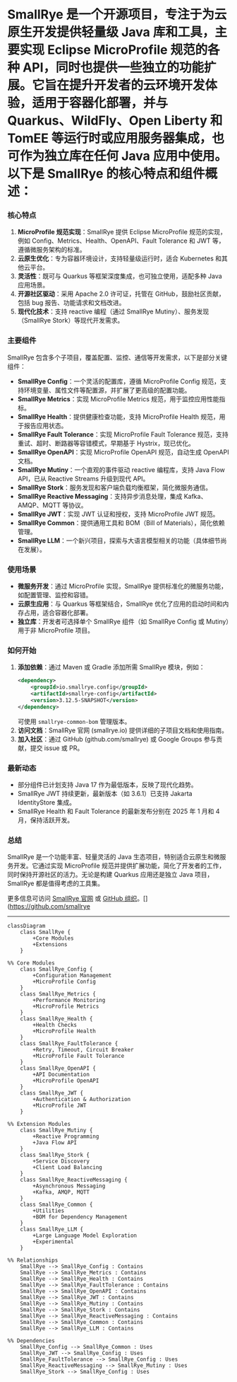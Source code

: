 # SmallRye 是一个开源项目，专注于为云原生开发提供轻量级 Java 库和工具，主要实现 Eclipse MicroProfile 规范的各种 API，同时也提供一些独立的功能扩展。它旨在提升开发者的云环境开发体验，适用于容器化部署，并与 Quarkus、WildFly、Open Liberty 和 TomEE 等运行时或应用服务器集成，也可作为独立库在任何 Java 应用中使用。以下是 SmallRye 的核心特点和组件概述：

### 核心特点
1. **MicroProfile 规范实现**：SmallRye 提供 Eclipse MicroProfile 规范的实现，例如 Config、Metrics、Health、OpenAPI、Fault Tolerance 和 JWT 等，遵循微服务架构的标准。
2. **云原生优化**：专为容器环境设计，支持轻量级运行时，适合 Kubernetes 和其他云平台。
3. **灵活性**：既可与 Quarkus 等框架深度集成，也可独立使用，适配多种 Java 应用场景。
4. **开源社区驱动**：采用 Apache 2.0 许可证，托管在 GitHub，鼓励社区贡献，包括 bug 报告、功能请求和文档改进。[](https://smallrye.io/)[](https://github.com/smallrye)
5. **现代化技术**：支持 reactive 编程（通过 SmallRye Mutiny）、服务发现（SmallRye Stork）等现代开发需求。

### 主要组件
SmallRye 包含多个子项目，覆盖配置、监控、通信等开发需求，以下是部分关键组件：
- **SmallRye Config**：一个灵活的配置库，遵循 MicroProfile Config 规范，支持环境变量、属性文件等配置源，并扩展了更高级的配置功能。[](https://github.com/smallrye/smallrye-config)[](https://smallrye.io/smallrye-config/Main/)
- **SmallRye Metrics**：实现 MicroProfile Metrics 规范，用于监控应用性能指标。[](https://github.com/smallrye/smallrye-metrics)
- **SmallRye Health**：提供健康检查功能，支持 MicroProfile Health 规范，用于报告应用状态。[](https://mvnrepository.com/artifact/io.smallrye)
- **SmallRye Fault Tolerance**：实现 MicroProfile Fault Tolerance 规范，支持重试、超时、断路器等容错模式，早期基于 Hystrix，现已优化。[](https://quarkus.io/blog/tag/smallrye/)
- **SmallRye OpenAPI**：实现 MicroProfile OpenAPI 规范，自动生成 OpenAPI 文档。[](https://github.com/smallrye/smallrye-open-api)
- **SmallRye Mutiny**：一个直观的事件驱动 reactive 编程库，支持 Java Flow API，已从 Reactive Streams 升级到现代 API。[](https://github.com/smallrye/smallrye-mutiny)[](https://groups.google.com/g/smallrye)
- **SmallRye Stork**：服务发现和客户端负载均衡框架，简化微服务通信。[](https://github.com/smallrye)
- **SmallRye Reactive Messaging**：支持异步消息处理，集成 Kafka、AMQP、MQTT 等协议。[](https://groups.google.com/g/smallrye)
- **SmallRye JWT**：实现 JWT 认证和授权，支持 MicroProfile JWT 规范。[](https://groups.google.com/g/smallrye)
- **SmallRye Common**：提供通用工具和 BOM（Bill of Materials），简化依赖管理。[](https://github.com/smallrye/smallrye-common)
- **SmallRye LLM**：一个新兴项目，探索与大语言模型相关的功能（具体细节尚在发展）。[](https://groups.google.com/g/smallrye)

### 使用场景
- **微服务开发**：通过 MicroProfile 实现，SmallRye 提供标准化的微服务功能，如配置管理、监控和容错。
- **云原生应用**：与 Quarkus 等框架结合，SmallRye 优化了应用的启动时间和内存占用，适合容器化部署。
- **独立库**：开发者可选择单个 SmallRye 组件（如 SmallRye Config 或 Mutiny）用于非 MicroProfile 项目。

### 如何开始
1. **添加依赖**：通过 Maven 或 Gradle 添加所需 SmallRye 模块，例如：
   ```xml
   <dependency>
       <groupId>io.smallrye.config</groupId>
       <artifactId>smallrye-config</artifactId>
       <version>3.12.5-SNAPSHOT</version>
   </dependency>
   ```
   可使用 `smallrye-common-bom` 管理版本。[](https://github.com/smallrye/smallrye-common)[](https://smallrye.io/smallrye-config/Main/)
2. **访问文档**：SmallRye 官网 (smallrye.io) 提供详细的子项目文档和使用指南。[](https://smallrye.io/)
3. **加入社区**：通过 GitHub (github.com/smallrye) 或 Google Groups 参与贡献，提交 issue 或 PR。[](https://github.com/smallrye)[](https://groups.google.com/g/smallrye)

### 最新动态
- 部分组件已计划支持 Java 17 作为最低版本，反映了现代化趋势。[](https://groups.google.com/g/smallrye)
- SmallRye JWT 持续更新，最新版本（如 3.6.1）已支持 Jakarta IdentityStore 集成。[](https://groups.google.com/g/smallrye)
- SmallRye Health 和 Fault Tolerance 的最新发布分别在 2025 年 1 月和 4 月，保持活跃开发。[](https://mvnrepository.com/artifact/io.smallrye)

### 总结
SmallRye 是一个功能丰富、轻量灵活的 Java 生态项目，特别适合云原生和微服务开发。它通过实现 MicroProfile 规范并提供扩展功能，简化了开发者的工作，同时保持开源社区的活力。无论是构建 Quarkus 应用还是独立 Java 项目，SmallRye 都是值得考虑的工具集。

更多信息可访问 [SmallRye 官网](https://smallrye.io) 或 [GitHub 组织](https://github.com/smallrye)。[](https://smallrye.io/)[](https://github.com/smallrye

---

```mermaid
classDiagram
    class SmallRye {
        +Core Modules
        +Extensions
    }

%% Core Modules
    class SmallRye_Config {
        +Configuration Management
        +MicroProfile Config
    }
    class SmallRye_Metrics {
        +Performance Monitoring
        +MicroProfile Metrics
    }
    class SmallRye_Health {
        +Health Checks
        +MicroProfile Health
    }
    class SmallRye_FaultTolerance {
        +Retry, Timeout, Circuit Breaker
        +MicroProfile Fault Tolerance
    }
    class SmallRye_OpenAPI {
        +API Documentation
        +MicroProfile OpenAPI
    }
    class SmallRye_JWT {
        +Authentication & Authorization
        +MicroProfile JWT
    }

%% Extension Modules
    class SmallRye_Mutiny {
        +Reactive Programming
        +Java Flow API
    }
    class SmallRye_Stork {
        +Service Discovery
        +Client Load Balancing
    }
    class SmallRye_ReactiveMessaging {
        +Asynchronous Messaging
        +Kafka, AMQP, MQTT
    }
    class SmallRye_Common {
        +Utilities
        +BOM for Dependency Management
    }
    class SmallRye_LLM {
        +Large Language Model Exploration
        +Experimental
    }

%% Relationships
    SmallRye --> SmallRye_Config : Contains
    SmallRye --> SmallRye_Metrics : Contains
    SmallRye --> SmallRye_Health : Contains
    SmallRye --> SmallRye_FaultTolerance : Contains
    SmallRye --> SmallRye_OpenAPI : Contains
    SmallRye --> SmallRye_JWT : Contains
    SmallRye --> SmallRye_Mutiny : Contains
    SmallRye --> SmallRye_Stork : Contains
    SmallRye --> SmallRye_ReactiveMessaging : Contains
    SmallRye --> SmallRye_Common : Contains
    SmallRye --> SmallRye_LLM : Contains

%% Dependencies
    SmallRye_Config --> SmallRye_Common : Uses
    SmallRye_JWT --> SmallRye_Config : Uses
    SmallRye_FaultTolerance --> SmallRye_Config : Uses
    SmallRye_ReactiveMessaging --> SmallRye_Mutiny : Uses
    SmallRye_Stork --> SmallRye_Config : Uses
```